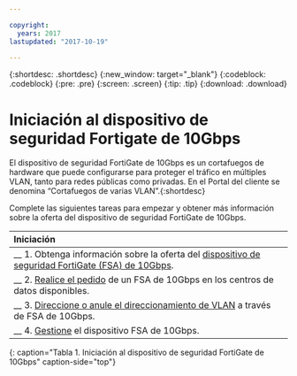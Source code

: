 ```yaml
---

copyright:
  years: 2017
lastupdated: "2017-10-19"

---
```


{:shortdesc: .shortdesc}
{:new_window: target="_blank"}
{:codeblock: .codeblock}
{:pre: .pre}
{:screen: .screen}
{:tip: .tip}
{:download: .download}

# Iniciación al dispositivo de seguridad Fortigate de 10Gbps

El dispositivo de seguridad FortiGate de 10Gbps es un cortafuegos de hardware que puede configurarse para proteger el tráfico en múltiples VLAN, tanto para redes públicas como privadas. En el Portal del cliente se denomina “Cortafuegos de varias VLAN”.{:shortdesc}

Complete las siguientes tareas para empezar y obtener más información sobre la oferta del dispositivo de seguridad FortiGate de 10Gbps.

| Iniciación |
|:------------------|
| __ 1. Obtenga información sobre la oferta del [dispositivo de seguridad FortiGate (FSA) de 10Gbps](about.html). |
| __ 2. [Realice el pedido](ordering-firewall.html) de un FSA de 10Gbps en los centros de datos disponibles.|
| __ 3. [Direccione o anule el direccionamiento de VLAN](managing-vlans.html) a través de FSA de 10Gbps.  |
| __ 4. [Gestione](managing-firewall-device-details.html) el dispositivo FSA de 10Gbps.
{: caption="Tabla 1. Iniciación al dispositivo de seguridad FortiGate de 10Gbps" caption-side="top"} 

